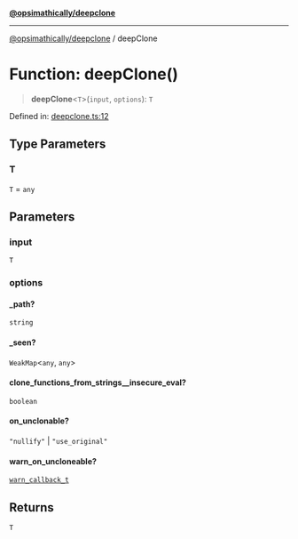 [**@opsimathically/deepclone**](../README.md)

***

[@opsimathically/deepclone](../README.md) / deepClone

# Function: deepClone()

> **deepClone**\<`T`\>(`input`, `options`): `T`

Defined in: [deepclone.ts:12](https://github.com/opsimathically/deepclone/blob/767df64c843fb808b5322ad8016f17ceae58cf21/src/deepclone.ts#L12)

## Type Parameters

### T

`T` = `any`

## Parameters

### input

`T`

### options

#### _path?

`string`

#### _seen?

`WeakMap`\<`any`, `any`\>

#### clone_functions_from_strings__insecure_eval?

`boolean`

#### on_unclonable?

`"nullify"` \| `"use_original"`

#### warn_on_uncloneable?

[`warn_callback_t`](../type-aliases/warn_callback_t.md)

## Returns

`T`
